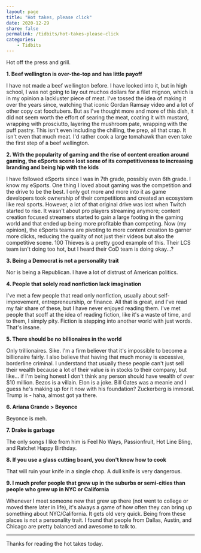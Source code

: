```yaml
---
layout: page
title: "Hot takes, please click"
date: 2020-12-29
share: false
permalink: /tidbits/hot-takes-please-click
categories:
    - Tidbits
---
```


Hot off the press and grill.

**1. Beef wellington is over-the-top and has little payoff**

I have not made a beef wellington before. I have looked into it, but in high school, I was not going to lay out muchos dollars for a filet mignon, which is in my opinion a lackluster piece of meat. I've tossed the idea of making it over the years since, watching that iconic Gordan Ramsay video and a lot of other copy cat foodtubers. But as I've thought more and more of this dish, it did not seem worth the effort of searing the meat, coating it with mustard, wrapping with prosciutto, layering the mushroom pate, wrapping with the puff pastry. This isn't even including the chilling, the prep, all that crap. It isn't even that much meat. I'd rather cook a large tomahawk than even take the first step of a beef wellington.

**2. With the popularity of gaming and the rise of content creation around gaming, the eSports scene lost some of its competitiveness to increasing branding and being hip with the kids**

I have followed eSports since I was in 7th grade, possibly even 6th grade. I know my eSports. One thing I loved about gaming was the competition and the drive to be the best. I only got more and more into it as game developers took ownership of their competitions and created an ecosystem like real sports. However, a lot of that original drive was lost when Twitch started to rise. It wasn't about pro players streaming anymore; content creation focused streamers started to gain a large footing in the gaming world and that ended up being more profitable than competing. Now (my opinion), the eSports teams are pivoting to more content creation to garner more clicks, reducing the quality of not just their videos but also the competitive scene. 100 Thieves is a pretty good example of this. Their LCS team isn't doing too hot, but I heard their CoD team is doing okay...?

**3. Being a Democrat is not a personality trait**

Nor is being a Republican. I have a lot of distrust of American politics. 

**4. People that solely read nonfiction lack imagination**

I've met a few people that read only nonfiction, usually about self-improvement, entrepreneurship, or finance. All that is great, and I've read my fair share of these, but I have never enjoyed reading them. I've met people that scoff at the idea of reading fiction, like it's a waste of time, and to them, I simply pity. Fiction is stepping into another world with just words. That's insane.

**5. There should be no billionaires in the world**

Only trillionaires. Sike. I'm a firm believer that it's impossible to become a billionaire fairly. I also believe that having that much money is excessive, borderline criminal. I understand that usually these people can't just sell their wealth because a lot of their value is in stocks to their company, but like... if I'm being honest I don't think any person should have wealth of over $10 million. Bezos is a villain. Elon is a joke. Bill Gates was a meanie and I guess he's making up for it now with his foundation? Zuckerberg is immoral. Trump is - haha, almost got ya there.

**6. Ariana Grande > Beyonce**

Beyonce is meh.

**7. Drake is garbage**

The only songs I like from him is Feel No Ways, Passionfruit, Hot Line Bling, and Ratchet Happy Birthday.

**8. If you use a glass cutting board, you don't know how to cook**

That will ruin your knife in a single chop. A dull knife is very dangerous. 

**9. I much prefer people that grew up in the suburbs or semi-cities than people who grew up in NYC or California**

Whenever I meet someone new that grew up there (not went to college or moved there later in life), it's always a game of how often they can bring up something about NYC/California. It gets old very quick. Being from these places is not a personality trait. I found that people from Dallas, Austin, and Chicago are pretty balanced and awesome to talk to. 

---

Thanks for reading the hot takes today.